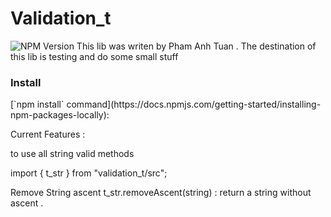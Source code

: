 # Validation_t

![NPM Version][npm-url]
This lib was writen by Pham Anh Tuan .
The destination of this lib is testing and do some small stuff

<h3>Install</h3>
[`npm install` command](https://docs.npmjs.com/getting-started/installing-npm-packages-locally):

Current Features :

to use all string valid methods

import { t_str } from "validation_t/src";

Remove String ascent
t_str.removeAscent(string) : return a string without ascent .

[npm-url]: https://www.npmjs.com/package/validation_t

